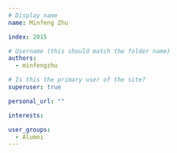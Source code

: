 ```yaml
---
# Display name
name: Minfeng Zhu

index: 2015

# Username (this should match the folder name)
authors:
  - minfengzhu

# Is this the primary user of the site?
superuser: true

personal_url: ""

interests:

user_groups:
  - Alumni
---
```

